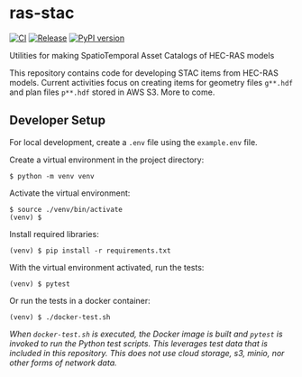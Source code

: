 # ras-stac
[![CI](https://github.com/fema-ffrd/rashdf/actions/workflows/continuous-integration.yml/badge.svg?branch=main)](https://github.com/fema-ffrd/ras-stac/actions/workflows/continuous-integration.yml)
[![Release](https://github.com/fema-ffrd/ras-stac/actions/workflows/release.yml/badge.svg)](https://github.com/fema-ffrd/ras-stac/actions/workflows/release.yml)
[![PyPI version](https://badge.fury.io/py/ras-stac.svg)](https://badge.fury.io/py/ras-stac)

Utilities for making SpatioTemporal Asset Catalogs of HEC-RAS models

This repository contains code for developing STAC items from HEC-RAS models. Current activities focus on creating items for geometry files `g**.hdf` and plan files `p**.hdf` stored in AWS S3. More to come. 

## Developer Setup

For local development, create a `.env` file using the `example.env` file.

Create a virtual environment in the project directory:
```
$ python -m venv venv
```

Activate the virtual environment:
```
$ source ./venv/bin/activate
(venv) $
```

Install required libraries:
```
(venv) $ pip install -r requirements.txt
```

With the virtual environment activated, run the tests:
```
(venv) $ pytest
```

Or run the tests in a docker container:
```
(venv) $ ./docker-test.sh
```
*When `docker-test.sh` is executed, the Docker image is built and `pytest` is invoked to run the Python test scripts. This leverages test data that is included in this repository. This does not use cloud storage, s3, minio, nor other forms of network data.*

